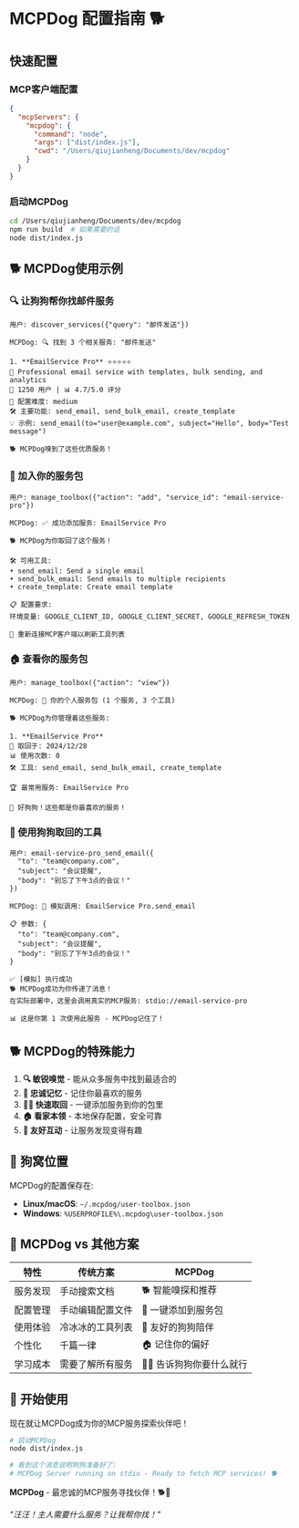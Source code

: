 # MCPDog 配置指南 🐕

## 快速配置

### MCP客户端配置
```json
{
  "mcpServers": {
    "mcpdog": {
      "command": "node",
      "args": ["dist/index.js"],
      "cwd": "/Users/qiujianheng/Documents/dev/mcpdog"
    }
  }
}
```

### 启动MCPDog
```bash
cd /Users/qiujianheng/Documents/dev/mcpdog
npm run build  # 如果需要的话
node dist/index.js
```

## 🐕 MCPDog使用示例

### 🔍 让狗狗帮你找邮件服务
```
用户: discover_services({"query": "邮件发送"})

MCPDog: 🔍 找到 3 个相关服务: "邮件发送"

1. **EmailService Pro** ⭐⭐⭐⭐⭐
📝 Professional email service with templates, bulk sending, and analytics
👥 1250 用户 | 📊 4.7/5.0 评分
🔧 配置难度: medium
🛠️ 主要功能: send_email, send_bulk_email, create_template
💡 示例: send_email(to="user@example.com", subject="Hello", body="Test message")

🐕 MCPDog嗅到了这些优质服务！
```

### 🦴 加入你的服务包
```
用户: manage_toolbox({"action": "add", "service_id": "email-service-pro"})

MCPDog: ✅ 成功添加服务: EmailService Pro

🐕 MCPDog为你取回了这个服务！

🛠️ 可用工具:
• send_email: Send a single email
• send_bulk_email: Send emails to multiple recipients  
• create_template: Create email template

📋 配置要求:
环境变量: GOOGLE_CLIENT_ID, GOOGLE_CLIENT_SECRET, GOOGLE_REFRESH_TOKEN

🔄 重新连接MCP客户端以刷新工具列表
```

### 🏠 查看你的服务包
```
用户: manage_toolbox({"action": "view"})

MCPDog: 🧰 你的个人服务包 (1 个服务, 3 个工具)

🐕 MCPDog为你管理着这些服务:

1. **EmailService Pro**
📅 取回于: 2024/12/28  
📊 使用次数: 0
🛠️ 工具: send_email, send_bulk_email, create_template

🏆 最常用服务: EmailService Pro

🦴 好狗狗！这些都是你最喜欢的服务！
```

### 🎾 使用狗狗取回的工具
```
用户: email-service-pro_send_email({
  "to": "team@company.com",
  "subject": "会议提醒",
  "body": "别忘了下午3点的会议！"
})

MCPDog: 🚀 模拟调用: EmailService Pro.send_email

📋 参数: {
  "to": "team@company.com", 
  "subject": "会议提醒",
  "body": "别忘了下午3点的会议！"
}

✅ [模拟] 执行成功
🐕 MCPDog成功为你传递了消息！
在实际部署中，这里会调用真实的MCP服务: stdio://email-service-pro

📊 这是你第 1 次使用此服务 - MCPDog记住了！
```

## 🐕 MCPDog的特殊能力

1. **🔍 敏锐嗅觉** - 能从众多服务中找到最适合的
2. **🦴 忠诚记忆** - 记住你最喜欢的服务
3. **🏃‍♂️ 快速取回** - 一键添加服务到你的包里
4. **🏠 看家本领** - 本地保存配置，安全可靠
5. **🎾 友好互动** - 让服务发现变得有趣

## 📁 狗窝位置

MCPDog的配置保存在:
- **Linux/macOS**: `~/.mcpdog/user-toolbox.json`
- **Windows**: `%USERPROFILE%\.mcpdog\user-toolbox.json`

## 🎯 MCPDog vs 其他方案

| 特性 | 传统方案 | MCPDog |
|------|---------|--------|
| 服务发现 | 手动搜索文档 | 🐕 智能嗅探和推荐 |  
| 配置管理 | 手动编辑配置文件 | 🦴 一键添加到服务包 |
| 使用体验 | 冷冰冰的工具列表 | 🎾 友好的狗狗陪伴 |
| 个性化 | 千篇一律 | 🏠 记住你的偏好 |
| 学习成本 | 需要了解所有服务 | 🐕‍🦺 告诉狗狗你要什么就行 |

## 🎉 开始使用

现在就让MCPDog成为你的MCP服务探索伙伴吧！

```bash
# 启动MCPDog
node dist/index.js

# 看到这个消息说明狗狗准备好了:
# MCPDog Server running on stdio - Ready to fetch MCP services! 🐕
```

**MCPDog** - 最忠诚的MCP服务寻找伙伴！🐕🦴

*"汪汪！主人需要什么服务？让我帮你找！"*